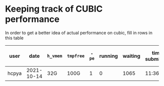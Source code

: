 # Keeping track of CUBIC performance

In order to get a better idea of actual performance on cubic, fill in
rows in this table


| user | date | `h_vmem` | `tmpfree` | `-pe` | running | waiting | time submitted | time last checked |
| ---- | ---- | -------- | --------- | ----- | ------- | ------- | ------- |------- |
| hcpya | 2021-10-14 | 32G | 100G | 1 | 0 | 1065 | 11:36 | 12:20 
